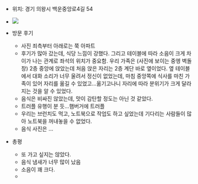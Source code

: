 - 위치: 경기 의왕시 백운중앙로4길 54
  
- ![](https://search.pstatic.net/common/?src=https%3A%2F%2Fldb-phinf.pstatic.net%2F20190611_58%2F156022722486861hx1_JPEG%2FjvWVDTbRCdR7uN38nVd5dnKK.jpg)
- 방문 후기
  + 사진 죄측부터 아래로는 쭉 아파트
  + 후기가 많아 갔는데, 식당 느낌이 강했다. 그리고 테이블에 따라 소음이 크게 차이가 나는 관계로 좌석의 위치가 중요함. 우리 가족은 (사진에 보이는 중엥 벽돌 창) 2층 중앙에 앉았는데
    처음 앉은 자리는 2층 계단 바로 옆이었다.
    옆 테이블에서 대화 소리가 너무 울려서 정신이 없었는데, 마침 중앙쪽에 식사를 마친 가족이 있어 자리를 옮길 수 있었고...옮기고나니 자리에 따라 분위기가 크게 달라지는 것을 알 수 있었다.
  + 음식은 비싸진 않았는데, 맛이 감탄할 정도는 아닌 것 같았다.
  + 트러플 유행이 분 듯...햄버거에 트러플
  + 우리는 브런치도 먹고, 노트북으로 작업도 하고 싶었는데 기다리는 사람들이 많아 노트북을 꺼내놓을 수 없었다.
  + 음식 사진은 ...
    
- 총평
  + 또 가고 싶지는 않았다.
  + 음식 냄새가 너무 많이 났음
  + 소음이 꽤 크다.
  + 
    
